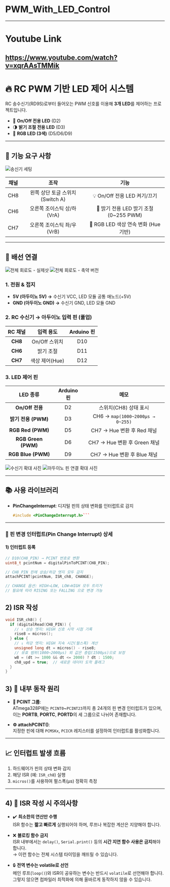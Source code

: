# PWM_With_LED_Control

---
# Youtube Link
https://www.youtube.com/watch?v=xqrAAsTMMik
---


# 🔥 RC PWM 기반 LED 제어 시스템

RC 송수신기(RD9S)로부터 들어오는 PWM 신호를 이용해 **3개 LED**를 제어하는 프로젝트입니다.  
- 🔲 **On/Off 전용 LED** (D2)  
- 🌗 **밝기 조절 전용 LED** (D3)  
- 🌈 **RGB LED (3색)** (D5/D6/D9)

---

## 🎯 기능 요구 사항

![송신기 세팅](Images/Receiver_Set.jpg)


| 채널 | 조작                          | 기능                                         |
|:----:|:----------------------------:|:-------------------------------------------:|
| CH8  | 왼쪽 상단 토글 스위치 (Switch A) | 💡 On/Off 전용 LED 켜기/끄기                  |
| CH6  | 오른쪽 조이스틱 상/하 (VrA)     | 🔆 밝기 전용 LED 밝기 조절 (0~255 PWM)         |
| CH7  | 오른쪽 조이스틱 좌/우 (VrB)     | 🎨 RGB LED 색상 연속 변화 (Hue 기반)           |

---

## 🔌 배선 연결
![전체 회로도 - 실제샷](Imgaes/Arch1.jpg)
![전체 회로도 - 축약 버전](Images/Arch4.jpg)

### 1. 전원 & 접지  
- **5V (아두이노 5V) →** 수신기 VCC, LED 모듈 공통 애노드(+5V)  
- **GND (아두이노 GND) →** 수신기 GND, LED 모듈 GND

### 2. RC 수신기 → 아두이노 입력 핀 (풀업)  
| RC 채널 | 입력 용도           | Arduino 핀  |
|:-------:|:------------------:|:-----------:|
| **CH8** | On/Off 스위치      | D10         |
| **CH6** | 밝기 조절          | D11         |
| **CH7** | 색상 제어(Hue)     | D12         |

### 3. LED 제어 핀  
| LED 종류               | Arduino 핀    | 메모                                                  |
|:---------------------:|:------------:|:----------------------------------------------------:|
| **On/Off 전용**       | D2           | 스위치(CH8) 상태 표시                                 |
| **밝기 전용 (PWM)**   | D3           | CH6 → `map(1000~2000μs → 0~255)`                      |
| **RGB Red (PWM)**     | D5           | CH7 → Hue 변환 후 Red 채널                            |
| **RGB Green (PWM)**   | D6           | CH7 → Hue 변환 후 Green 채널                          |
| **RGB Blue (PWM)**    | D9           | CH7 → Hue 변환 후 Blue 채널                           |

![수신기 확대 사진](Images/Arch2.jpg)
![아두이노 핀 연결 확대 사진](Images/Arch3.jpg)

---

## 📚 사용 라이브러리

- **PinChangeInterrupt**: 디지털 핀의 상태 변화를 인터럽트로 감지  
  ```cpp
  #include <PinChangeInterrupt.h>```

---

### 🔄 핀 변경 인터럽트(Pin Change Interrupt) 상세

#### 1) 인터럽트 등록  
```cpp
// D10(CH8_PIN) → PCINT 번호로 변환
uint8_t pcintNum = digitalPinToPCINT(CH8_PIN);

// CH8_PIN 핀에 상승/하강 엣지 모두 감지
attachPCINT(pcintNum, ISR_ch8, CHANGE);

// CHANGE 옵션: HIGH→LOW, LOW→HIGH 모두 트리거
// 필요에 따라 RISING 또는 FALLING 으로 변경 가능
```

## 2) ISR 작성

```cpp
void ISR_ch8() {
  if (digitalRead(CH8_PIN)) {
    // ↑ 상승 엣지: HIGH 신호 시작 시점 기록
    rise8 = micros();
  } else {
    // ↓ 하강 엣지: HIGH 지속 시간(펄스폭) 계산
    unsigned long dt = micros() - rise8;
    // 유효 범위(1000~2000µs) 외 값은 중립(1500µs)으로 보정
    w8 = (dt >= 1000 && dt <= 2000) ? dt : 1500;
    ch8_upd = true;  // 새로운 데이터 도착 플래그
  }
}
```

## 3) 🧠 내부 동작 원리

- **🧠 PCINT 그룹**:  
  ATmega328P에는 `PCINT0`~`PCINT23`까지 총 24개의 핀 변경 인터럽트가 있으며,  
  이는 **PORTB**, **PORTC**, **PORTD**의 세 그룹으로 나뉘어 존재합니다.

- **⚙️ attachPCINT()**:  
  지정한 핀에 대해 `PCMSKx`, `PCICR` 레지스터를 설정하여 인터럽트를 활성화합니다.

---

## 📈 인터럽트 발생 흐름

1. 하드웨어가 핀의 상태 변화 감지  
2. 해당 ISR (예: `ISR_ch8`) 실행  
3. `micros()`를 사용하여 펄스폭(μs) 정확히 측정

---

## 4) 🚨 ISR 작성 시 주의사항

- ✔️ **최소한의 연산만 수행**  
  ISR 함수는 **짧고 빠르게** 실행되어야 하며, 루프나 복잡한 계산은 지양해야 합니다.

- ❌ **블로킹 함수 금지**  
  ISR 내부에서는 `delay()`, `Serial.print()` 등의 **시간 지연 함수 사용은 금지**해야 합니다.  
  → 이런 함수는 전체 시스템 타이밍을 깨뜨릴 수 있습니다.

- 🔒 **전역 변수는 volatile로 선언**  
  메인 루프(`loop()`)와 ISR이 공유하는 변수는 반드시 `volatile`로 선언해야 합니다.  
  그렇지 않으면 컴파일러 최적화에 의해 올바르게 동작하지 않을 수 있습니다.


